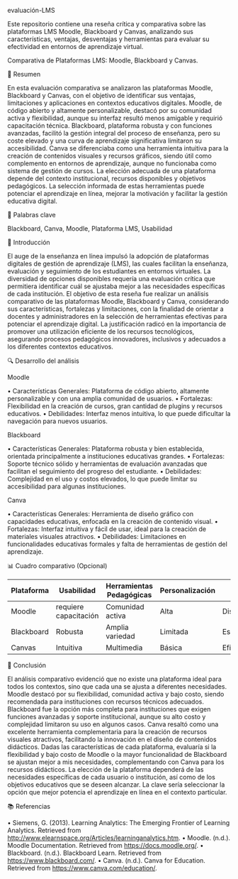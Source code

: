 evaluación-LMS

Este repositorio contiene una reseña crítica y comparativa sobre las plataformas LMS Moodle, Blackboard y Canvas, analizando sus características, ventajas, desventajas y herramientas para evaluar su efectividad en entornos de aprendizaje virtual.

Comparativa de Plataformas LMS: Moodle, Blackboard y Canvas.

📝 Resumen

En esta evaluación comparativa se analizaron las plataformas Moodle, Blackboard y Canvas, con el objetivo de identificar sus ventajas, limitaciones y aplicaciones en contextos educativos digitales. Moodle, de código abierto y altamente personalizable, destacó por su comunidad activa y flexibilidad, aunque su interfaz resultó menos amigable y requirió capacitación técnica. Blackboard, plataforma robusta y con funciones avanzadas, facilitó la gestión integral del proceso de enseñanza, pero su coste elevado y una curva de aprendizaje significativa limitaron su accesibilidad. Canva se diferenciaba como una herramienta intuitiva para la creación de contenidos visuales y recursos gráficos, siendo útil como complemento en entornos de aprendizaje, aunque no funcionaba como sistema de gestión de cursos. La elección adecuada de una plataforma depende del contexto institucional, recursos disponibles y objetivos pedagógicos. La selección informada de estas herramientas puede potenciar el aprendizaje en línea, mejorar la motivación y facilitar la gestión educativa digital.

🔑 Palabras clave

Blackboard, Canva, Moodle, Plataforma LMS, Usabilidad

🎯 Introducción

El auge de la enseñanza en línea impulsó la adopción de plataformas digitales de gestión de aprendizaje (LMS), las cuales facilitan la enseñanza, evaluación y seguimiento de los estudiantes en entornos virtuales. La diversidad de opciones disponibles requería una evaluación crítica que permitiera identificar cuál se ajustaba mejor a las necesidades específicas de cada institución. El objetivo de esta reseña fue realizar un análisis comparativo de las plataformas Moodle, Blackboard y Canva, considerando sus características, fortalezas y limitaciones, con la finalidad de orientar a docentes y administradores en la selección de herramientas efectivas para potenciar el aprendizaje digital. La justificación radicó en la importancia de promover una utilización eficiente de los recursos tecnológicos, asegurando procesos pedagógicos innovadores, inclusivos y adecuados a los diferentes contextos educativos.

🔍 Desarrollo del análisis

Moodle

•	Características Generales: Plataforma de código abierto, altamente personalizable y con una amplia comunidad de usuarios.
•	Fortalezas: Flexibilidad en la creación de cursos, gran cantidad de plugins y recursos educativos.
•	Debilidades: Interfaz menos intuitiva, lo que puede dificultar la navegación para nuevos usuarios.

Blackboard

•	Características Generales: Plataforma robusta y bien establecida, orientada principalmente a instituciones educativas grandes.
•	Fortalezas: Soporte técnico sólido y herramientas de evaluación avanzadas que facilitan el seguimiento del progreso del estudiante.
•	Debilidades: Complejidad en el uso y costos elevados, lo que puede limitar su accesibilidad para algunas instituciones.

Canva

•	Características Generales: Herramienta de diseño gráfico con capacidades educativas, enfocada en la creación de contenido visual.
•	Fortalezas: Interfaz intuitiva y fácil de usar, ideal para la creación de materiales visuales atractivos.
•	Debilidades: Limitaciones en funcionalidades educativas formales y falta de herramientas de gestión del aprendizaje.

📊 Cuadro comparativo (Opcional)

| Plataforma | Usabilidad            | Herramientas Pedagógicas | Personalización  | Soporte     | Experiencia   |
|------------|-----------------------|--------------------------|------------------|-------------|---------------|
| Moodle     | requiere capacitación | Comunidad activa         |   Alta           | Disponible  | Moderada      |
| Blackboard | Robusta               | Amplia variedad          |   Limitada       |Especializado| Exigente      |
| Canvas     | Intuitiva             | Multimedia               |   Básica         | Eficiente   | Fluida        |

🧠 Conclusión

El análisis comparativo evidenció que no existe una plataforma ideal para todos los contextos, sino que cada una se ajusta a diferentes necesidades. Moodle destacó por su flexibilidad, comunidad activa y bajo costo, siendo recomendada para instituciones con recursos técnicos adecuados. Blackboard fue la opción más completa para instituciones que exigen funciones avanzadas y soporte institucional, aunque su alto costo y complejidad limitaron su uso en algunos casos. Canva resaltó como una excelente herramienta complementaria para la creación de recursos visuales atractivos, facilitando la innovación en el diseño de contenidos didácticos.
Dadas las características de cada plataforma, evaluaría si la flexibilidad y bajo costo de Moodle o la mayor funcionalidad de Blackboard se ajustan mejor a mis necesidades, complementando con Canva para los recursos didácticos. La elección de la plataforma dependerá de las necesidades específicas de cada usuario o institución, así como de los objetivos educativos que se deseen alcanzar. La clave sería seleccionar la opción que mejor potencia el aprendizaje en línea en el contexto particular.

📚 Referencias

•	Siemens, G. (2013). Learning Analytics: The Emerging Frontier of Learning Analytics. Retrieved from http://www.elearnspace.org/Articles/learninganalytics.htm.
•	Moodle. (n.d.). Moodle Documentation. Retrieved from https://docs.moodle.org/.
•	Blackboard. (n.d.). Blackboard Learn. Retrieved from https://www.blackboard.com/.
•	Canva. (n.d.). Canva for Education. Retrieved from https://www.canva.com/education/.

